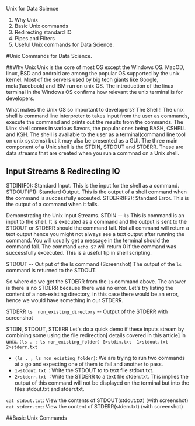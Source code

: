 
Unix for Data Science
1. Why Unix
2. Basic Unix commands
3. Redirecting  standard IO
4. Pipes and Filters
5. Useful Unix commands for Data Science.





#Unix Commands for Data Science.

##Why Unix
Unix is the core of most OS except the Windows OS. MacOD, linux, BSD and android are among the popular OS supported by the unix kernel.
Most of the servers used by big tech giants like Google, meta(facebook) and IBM run on unix OS. 
The introduction of the linux terminal in the Windows OS confirms how relevant the unix terminal is for developers.

What makes the Unix OS so important to  developers?
The Shell!!
The unix shell is command line interpreter to takes input from the user as commands, execute the command and prints out the results from the commands.
The Uinx shell comes in various flavors, the popular ones being BASH, CSHELL and KSH. 
The shell is available to the user as a terminal(command line tool on unix systems) but it may also be presented as a GUI.
The three main component of a Unix shell is the STDIN, STDOUT and STDERR. These are data streams that are created when you run a commnad on a Unix shell.

## Input Streams & Redirecting IO
STDIN(F0): Standard Input. This is the input for the shell as a command. 
STDOUT(F1): Standard Output. This is the output of a shell command when the command is successfully exceuted.
STDERR(F2): Standard Error. This is the output of a command when it fails.

Demonstrating the Unix Input Streams.
STDIN
-- `ls`
This is command is an input to the shell. It is executed as a command and the output is sent to the STDOUT or STDERR should the command fail.
Not all command will return a text output hence you might not always see a text output after running the command. 
You will usually get a message in the terminal should the command fail. The command `echo $?` will return 0 if the command was successfully excecuted. 
This is a useful tip in shell scripting.

STDOUT
-- Out put of the ls command (Screenshot)
The output of the `ls` command is returned to the STDOUT. 

So where do we get the STDERR from the `ls` command above. The answer is there is no STDERR because there was no error.
Let's try listing the content of a non-existing directory, in this case there would be an error, hence we would have something in our STDERR.

STDERR
`ls  non_existing_directory`
-- Output of the STDERR with screenshot

STDIN, STDOUT, STDERR
Let's do a quick demo if these inputs stream by combining some using the file redirection[ details covered in this article] in unix.
`(ls . ; ls non_existing_folder) 0>stdin.txt  1>stdout.txt  2>stderr.txt `
- `(ls . ; ls non_existing_folder)`: We are trying to run two commands at a go and expecting one of them to fail and another to pass.
- `1>stdout.txt `:  Write the STDOUT to to text file stdout.txt.
- `2>stderr.txt ` :Write the STDERR to a text file stderr.txt.
This implies the output of this command will not be displayed on the terminal but into the files stdout.txt and stderr.txt.

`cat stdout.txt`: View the contents of STDOUT(stdout.txt) (with screenshot)
`cat stderr.txt`: View the content of STDERR(stderr.txt) (with screenshot)

##Basic Unix Commands













